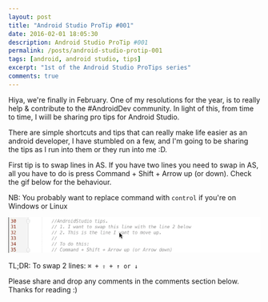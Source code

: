 ```yaml
---
layout: post
title: "Android Studio ProTip #001"
date: 2016-02-01 18:05:30
description: Android Studio ProTip #001
permalink: /posts/android-studio-protip-001
tags: [android, android studio, tips]
excerpt: "1st of the Android Studio ProTips series"
comments: true
---
```


Hiya, we're finally in February. One of my resolutions for the year, is to really
help & contribute to the #AndroidDev community. In light of this, from time to time,
I wiill be sharing pro tips for Android Studio.

There are simple shortcuts and tips that can really make life easier as an android
developer, I have stumbled on a few, and I'm going to be sharing the tips as I run into them
or they run into me :D.

First tip is to swap lines in AS. If you have two lines you need to swap in AS, all you have to do is
press Command + Shift + Arrow up (or down). Check the gif below for the behaviour.


NB: You probably want to replace command with `control` if you're on Windows or Linux

<p align="center">
	<img src="/img/as-protip-001.gif">
</p>

TL;DR: To swap 2 lines:
`⌘ + ⇧ + ↑ or ↓`

Please share and drop any comments in the comments section below.
Thanks for reading :)
